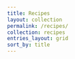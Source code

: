 ```yaml
---
title: Recipes
layout: collection
permalink: /recipes/
collection: recipes
entries_layout: grid
sort_by: title
---
```

